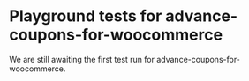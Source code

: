 # Playground tests for advance-coupons-for-woocommerce
We are still awaiting the first test run for advance-coupons-for-woocommerce.
